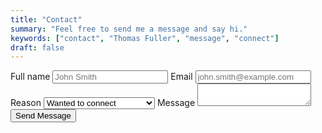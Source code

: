 ```yaml
---
title: "Contact"
summary: "Feel free to send me a message and say hi."
keywords: ["contact", "Thomas Fuller", "message", "connect"]
draft: false
---
```


<form name="contact-form" accept-charset="utf-8" action="https://formspree.io/f/mrgrlabr" method="post">
    <label for="fullname">
      Full name
      <input type="text" id="fullname" name="fullname" placeholder="John Smith" required>
    </label>
    <label for="email">
      Email
      <input type="text" id="email" name="email" placeholder="john.smith@example.com" required>
    </label>
    <label for="reason">Reason</label>
    <select id="reason" required>
        <option value="Wanted to connect">Wanted to connect</option>
        <option value="Interested in your services">Interested in your services</option>
        <option value="Just wanted to say hi">Just wanted to say hi</option>
        <option value="Other">Other</option>
    </select>
    <label for="message">Message</label>
    <textarea id="message"></textarea>
    <input type="hidden" name="_subject" id="email-subject" value="Contact Form Submission">
    <div class="g-recaptcha" data-sitekey="6LePyEYcAAAAAKhnpMZoOrW8g9pV8wQh_PFDkPSr"></div>
    <button type="submit">Send Message</button>
</form>